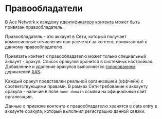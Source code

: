 # Правообладатели

В Ace Network к каждому [идентификатору контента][1] может быть привязан правообладатель.

Правообладатель - это аккаунт в Сети, который получает комиссионные отчисления при расчетах за контент, привязанный к данному правообладателю.

Привязать контент к правообладателю может только специальный аккаунт - оракул.
Список оракулов хранится в системных настройках.
Добавление и удаление оракулов выполняется [голосованием][2] держателей [XAS][3].

Каждый оракул представлен реальной организацией (оффчейн) с соответствующими правами.
В рамках Сети требование к аккаунту оракула - наличие в поле `home domain` ссылки на официальный сайт организации.

Данные о привязке контента к правообладателю хранятся в data entry в аккаунте оракула, который выполнил регистрацию данной связки.


[1]: ../glossary/content-identifier.md
[2]: ../glossary/system-settings.md#_3
[3]: ../system-tokens/ace-asset.md